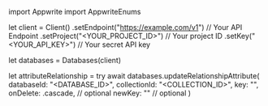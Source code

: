 import Appwrite
import AppwriteEnums

let client = Client()
    .setEndpoint("https://example.com/v1") // Your API Endpoint
    .setProject("<YOUR_PROJECT_ID>") // Your project ID
    .setKey("<YOUR_API_KEY>") // Your secret API key

let databases = Databases(client)

let attributeRelationship = try await databases.updateRelationshipAttribute(
    databaseId: "<DATABASE_ID>",
    collectionId: "<COLLECTION_ID>",
    key: "",
    onDelete: .cascade, // optional
    newKey: "" // optional
)

